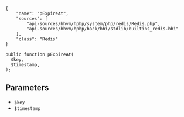 ``` yamlmeta
{
    "name": "pExpireAt",
    "sources": [
        "api-sources/hhvm/hphp/system/php/redis/Redis.php",
        "api-sources/hhvm/hphp/hack/hhi/stdlib/builtins_redis.hhi"
    ],
    "class": "Redis"
}
```




``` Hack
public function pExpireAt(
  $key,
  $timestamp,
);
```




## Parameters




+ ` $key `
+ ` $timestamp `
<!-- HHAPIDOC -->
